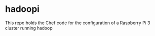 # hadoopi

This repo holds the Chef code for the configuration of a Raspberry Pi 3 cluster running hadoop
